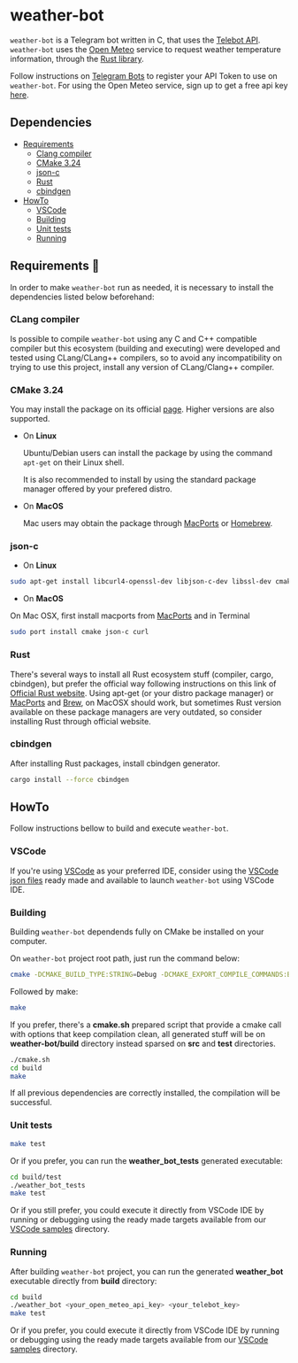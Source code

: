 # weather-bot

`weather-bot` is a Telegram bot written in C, that uses the [Telebot API](https://github.com/smartnode/telebot).
`weather-bot` uses the [Open Meteo](https://open-meteo.com/) service to request weather temperature information, through the [Rust library](https://github.com/angelodlfrtr/open-meteo-rs).

Follow instructions on [Telegram Bots](https://core.telegram.org/bots) to register your API Token to use on `weather-bot`.
For using the Open Meteo service, sign up to get a free api key [here](https://geocode.maps.co/).


## Dependencies

* [Requirements](#requirements-memo)
    - [Clang compiler](#clang-compiler)
    - [CMake 3.24](#cmake-324)
    - [json-c](#json-c)
    - [Rust](#rust)
    - [cbindgen](#cbindgen)
* [HowTo](#howto)
    - [VSCode](#vscode)
    - [Building](#building)
    - [Unit tests](#unit-tests)
    - [Running](#running)

## Requirements :memo:

In order to make `weather-bot` run as needed, it is necessary to install the dependencies listed below beforehand:

### CLang compiler

Is possible to compile `weather-bot` using any C and C++ compatible compiler but this ecosystem (building and executing) were developed and tested using CLang/CLang++ compilers, so to avoid any incompatibility on trying to use this project, install any version of CLang/Clang++ compiler.

### CMake 3.24 

You may install the package on its official [page](https://cmake.org/). Higher versions are also supported.

- On **Linux**

    Ubuntu/Debian users can install the package by using the command `apt-get` on their Linux shell.

    It is also recommended to install by using the standard package manager offered by your prefered distro.

- On **MacOS**

    Mac users may obtain the package through [MacPorts](https://www.macports.org/) or [Homebrew](https://brew.sh/).

### json-c

- On **Linux**

```sh
sudo apt-get install libcurl4-openssl-dev libjson-c-dev libssl-dev cmake binutils make
```

- On **MacOS**

On Mac OSX, first install macports from [MacPorts](https://www.macports.org/install.php) and in Terminal

```sh
sudo port install cmake json-c curl
```

### Rust

There's several ways to install all Rust ecosystem stuff (compiler, cargo, cbindgen), but prefer the official way following instructions on this link of [Official Rust website](https://www.rust-lang.org/tools/install).
Using apt-get (or your distro package manager) or [MacPorts](https://www.macports.org/) and [Brew](https://brew.sh/), on MacOSX should work, but sometimes Rust version available on these package managers are very outdated, so consider installing Rust through official website.

### cbindgen

After installing Rust packages, install cbindgen generator.

```sh
cargo install --force cbindgen
```

## HowTo

Follow instructions bellow to build and execute `weather-bot`.

### VSCode

If you're using [VSCode](https://code.visualstudio.com/) as your preferred IDE, consider using the [VSCode json files](/docs/.vscodes.samples) ready made and available to launch `weather-bot` using VSCode IDE.

### Building

Building `weather-bot` dependends fully on CMake be installed on your computer.

On `weather-bot` project root path, just run the command below:

```sh
cmake -DCMAKE_BUILD_TYPE:STRING=Debug -DCMAKE_EXPORT_COMPILE_COMMANDS:BOOL=TRUE -DCMAKE_C_COMPILER:FILEPATH=/usr/bin/clang -DCMAKE_CXX_COMPILER:FILEPATH=/usr/bin/clang++ -B./ -G "Unix Makefiles"
```

Followed by make:

```sh
make
```

If you prefer, there's a **cmake.sh** prepared script that provide a cmake call with options that keep compilation clean, all generated stuff will be on **weather-bot/build** directory instead sparsed on **src** and **test** directories.

```sh
./cmake.sh
cd build
make
```

If all previous dependencies are correctly installed, the compilation will be successful.

### Unit tests

```sh
make test
```

Or if you prefer, you can run the **weather_bot_tests** generated executable:

```sh
cd build/test
./weather_bot_tests
make test
```

Or if you still prefer, you could execute it directly from VSCode IDE by running or debugging using the ready made targets available from our [VSCode samples](/docs/) directory.

### Running

After building `weather-bot` project, you can run the generated **weather_bot** executable directly from **build** directory:

```sh
cd build
./weather_bot <your_open_meteo_api_key> <your_telebot_key>
make test
```

Or if you prefer, you could execute it directly from VSCode IDE by running or debugging using the ready made targets available from our [VSCode samples](/docs/.vscode.samples) directory.

